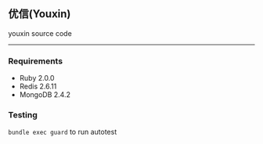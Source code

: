 ## 优信(Youxin)
youxin source code

------

### Requirements

* Ruby 2.0.0
* Redis 2.6.11
* MongoDB 2.4.2


### Testing
`bundle exec guard` to run autotest